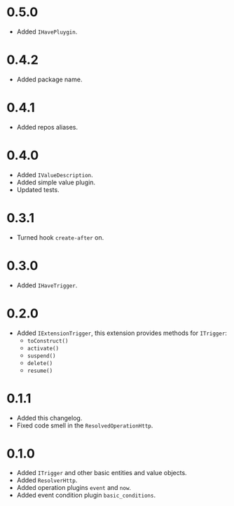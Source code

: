 # 0.5.0

- Added `IHavePluygin`.

# 0.4.2

- Added package name.

# 0.4.1

- Added repos aliases.

# 0.4.0

- Added `IValueDescription`.
- Added simple value plugin.
- Updated tests.

# 0.3.1

- Turned hook `create-after` on.

# 0.3.0

- Added `IHaveTrigger`.

# 0.2.0

- Added `IExtensionTrigger`, this extension provides methods for `ITrigger`:
  - `toConstruct()`
  - `activate()`
  - `suspend()`
  - `delete()`
  - `resume()`

# 0.1.1

- Added this changelog.
- Fixed code smell in the `ResolvedOperationHttp`.

# 0.1.0

- Added `ITrigger` and other basic entities and value objects.
- Added `ResolverHttp`.
- Added operation plugins `event` and `now`.
- Added event condition plugin `basic_conditions`.